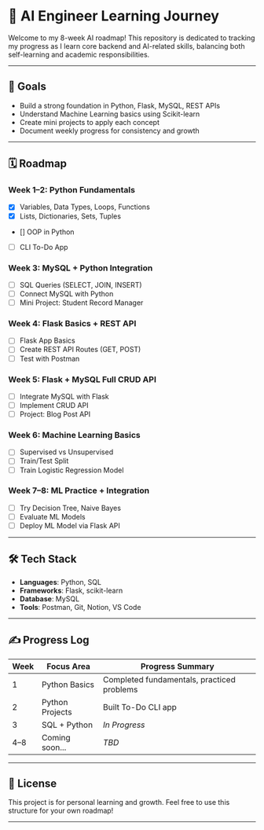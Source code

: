 # 🧠 AI Engineer Learning Journey

Welcome to my 8-week AI roadmap! This repository is dedicated to tracking my progress as I learn core backend and AI-related skills, balancing both self-learning and academic responsibilities.

---

## 🚀 Goals

- Build a strong foundation in Python, Flask, MySQL, REST APIs
- Understand Machine Learning basics using Scikit-learn
- Create mini projects to apply each concept
- Document weekly progress for consistency and growth

---

## 🗓️ Roadmap

### Week 1–2: Python Fundamentals
- [x] Variables, Data Types, Loops, Functions  
- [x] Lists, Dictionaries, Sets, Tuples  
- [] OOP in Python  
- [ ] CLI To-Do App

### Week 3: MySQL + Python Integration
- [ ] SQL Queries (SELECT, JOIN, INSERT)  
- [ ] Connect MySQL with Python  
- [ ] Mini Project: Student Record Manager

### Week 4: Flask Basics + REST API
- [ ] Flask App Basics  
- [ ] Create REST API Routes (GET, POST)  
- [ ] Test with Postman  

### Week 5: Flask + MySQL Full CRUD API
- [ ] Integrate MySQL with Flask  
- [ ] Implement CRUD API  
- [ ] Project: Blog Post API  

### Week 6: Machine Learning Basics
- [ ] Supervised vs Unsupervised  
- [ ] Train/Test Split  
- [ ] Train Logistic Regression Model

### Week 7–8: ML Practice + Integration
- [ ] Try Decision Tree, Naive Bayes  
- [ ] Evaluate ML Models  
- [ ] Deploy ML Model via Flask API

---

## 🛠️ Tech Stack

- **Languages**: Python, SQL  
- **Frameworks**: Flask, scikit-learn  
- **Database**: MySQL  
- **Tools**: Postman, Git, Notion, VS Code  

---

## ✍️ Progress Log

| Week | Focus Area      | Progress Summary                          |
|------|------------------|--------------------------------------------|
| 1    | Python Basics     | Completed fundamentals, practiced problems |
| 2    | Python Projects   | Built To-Do CLI app                        |
| 3    | SQL + Python      | _In Progress_                              |
| 4–8  | Coming soon...    | _TBD_                                      |

---

## 🧾 License

This project is for personal learning and growth. Feel free to use this structure for your own roadmap!

---

